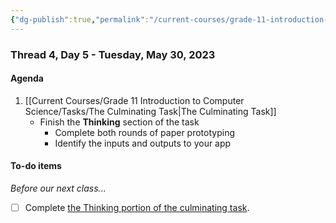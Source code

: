 ```yaml
---
{"dg-publish":true,"permalink":"/current-courses/grade-11-introduction-to-computer-science/section-2/thread-4/day-5/","dgHomeLink":false}
---
```


### Thread 4, Day 5 - Tuesday, May 30, 2023

#### Agenda

1. [[Current Courses/Grade 11 Introduction to Computer Science/Tasks/The Culminating Task\|The Culminating Task]]
	- Finish the **Thinking** section of the task
		- Complete both rounds of paper prototyping
		- Identify the inputs and outputs to your app
	
#### To-do items
*Before our next class...*
- [ ] Complete [the Thinking portion of the culminating task](https://drive.google.com/file/d/1FcuQ33zGVQgGnEi4tEz-kbtQWrdZOgp0/view?usp=share_link).